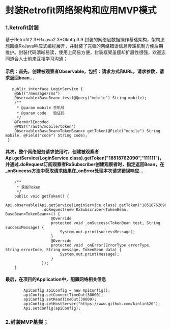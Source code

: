 # 封装Retrofit网络架构和应用MVP模式
### 1.Retrofit封装
  基于Retrofit2.3+Rxjava2.3+Okhttp3.9 封装的网络层数据操作基础架构，架构思想围绕RxJava响应式编程展开，并封装了完善的网络错误信息传递机制方便后期维护。封装代码清晰易读，使用上简易方便，封装框架虽瘦却扩展性很强，欢迎志同道合人士前来互相学习沟通；</br> 
#### 示例：首先，创建被观察者Observable，包括：请求方式和URL，请求参数，请求返回bean...
```
   public interface LoginService {
    @GET("/message/sms")
    Observable<BaseBean> test(@Query("mobile") String mobile);
    /**
     * @param mobile 手机号
     * @param code   验证码
     */
    @FormUrlEncoded
    @POST("/auth/mobile/token")
    Observable<BaseBean<TokenBean>> getToken(@Field("mobile") String mobile, @Field("code") String code);
 }
 ```
#### 其次，整个网络服务请求使用时，创建被观察者Api.getService(LoginService.class).getToken("18518762090","111111")，并通过.doRequest订阅观察者RxSubscriber创建观察者时，指定返回Bean，在_onSuccess方法中获取请求结果在_onError处理本次请求错误响应...
```
    /**
     * 获取Token
     */
    public void getToken() {
        Api.observable(Api.getService(LoginService.class).getToken("18518762090","111111"))
                .doRequest(new RxSubscriber<TokenBean, BaseBean<TokenBean>>() {
                    @Override
                    protected void _onSuccess(TokenBean test, String successMessage) {
                        System.out.print(successMessage);
                    }
                    @Override
                    protected void _onError(ErrorType errorType, String errorCode, String message, TokenBean data) {
                        System.out.print(message);
                    }
                });
    }
```
#### 最后，在项目的Application中，配置网络相关信息
```
        ApiConfig apiConfig = new ApiConfig();
        apiConfig.setConnectTimeOut(30000);
        apiConfig.setReadTimeOut(30000);
        apiConfig.setHostServer("https://www.github.com/kinlin520");
        Api.setConfig(apiConfig);
```

### 2.封装MVP基类；
